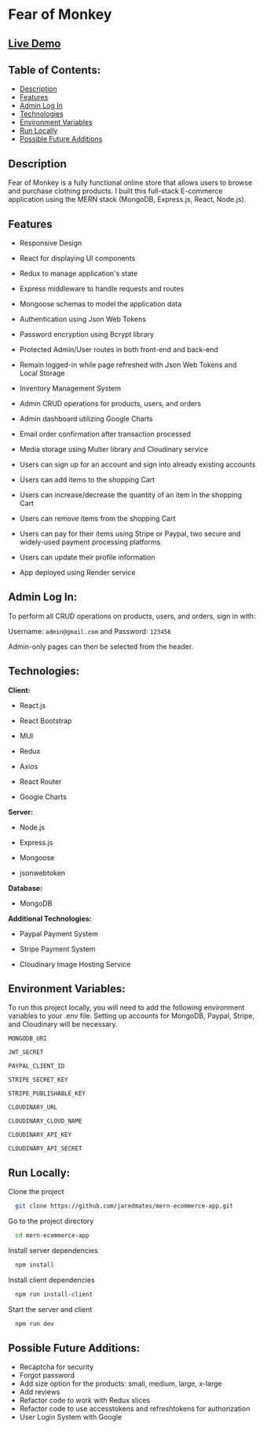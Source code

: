 # Fear of Monkey

## [Live Demo](https://mern-ecommerce-app-pqqo.onrender.com/)

## Table of Contents:

- [Description](#description)
- [Features](#features)
- [Admin Log In](#admin-log-in)
- [Technologies](#technologies)
- [Environment Variables](#environment-variables)
- [Run Locally](#run-locally)
- [Possible Future Additions](#possible-future-additions)

## Description

Fear of Monkey is a fully functional online store that allows users to browse and purchase clothing products. I built this full-stack E-commerce application using the MERN stack (MongoDB, Express.js, React, Node.js).

## Features

- Responsive Design

- React for displaying UI components

- Redux to manage application's state

- Express middleware to handle requests and routes

- Mongoose schemas to model the application data

- Authentication using Json Web Tokens

- Password encryption using Bcrypt library

- Protected Admin/User routes in both front-end and back-end

- Remain logged-in while page refreshed with Json Web Tokens and Local Storage

- Inventory Management System

- Admin CRUD operations for products, users, and orders

- Admin dashboard utilizing Google Charts

- Email order confirmation after transaction processed

- Media storage using Multer library and Cloudinary service

- Users can sign up for an account and sign into already existing accounts

- Users can add items to the shopping Cart

- Users can increase/decrease the quantity of an item in the shopping Cart

- Users can remove items from the shopping Cart

- Users can pay for their items using Stripe or Paypal, two secure and widely-used payment processing platforms

- Users can update their profile information

- App deployed using Render service

## Admin Log In:

To perform all CRUD operations on products, users, and orders, sign in with:

Username: `admin@gmail.com` and Password: `123456`

Admin-only pages can then be selected from the header.

## Technologies:

**Client:**

- React.js

- React Bootstrap

- MUI

- Redux

- Axios

- React Router

- Google Charts

**Server:**

- Node.js

- Express.js

- Mongoose

- jsonwebtoken

**Database:**

- MongoDB

**Additional Technologies:**

- Paypal Payment System

- Stripe Payment System

- Cloudinary Image Hosting Service

## Environment Variables:

To run this project locally, you will need to add the following environment variables to your .env file.
Setting up accounts for MongoDB, Paypal, Stripe, and Cloudinary will be necessary.

`MONGODB_URI`

`JWT_SECRET`

`PAYPAL_CLIENT_ID`

`STRIPE_SECRET_KEY`

`STRIPE_PUBLISHABLE_KEY`

`CLOUDINARY_URL`

`CLOUDINARY_CLOUD_NAME`

`CLOUDINARY_API_KEY`

`CLOUDINARY_API_SECRET`

## Run Locally:

Clone the project

```bash
  git clone https://github.com/jaredmates/mern-ecommerce-app.git
```

Go to the project directory

```bash
  cd mern-ecommerce-app
```

Install server dependencies

```bash
  npm install
```

Install client dependencies

```bash
  npm run install-client
```

Start the server and client

```bash
  npm run dev
```

## Possible Future Additions:

- Recaptcha for security
- Forgot password
- Add size option for the products: small, medium, large, x-large
- Add reviews
- Refactor code to work with Redux slices
- Refactor code to use accesstokens and refreshtokens for authorization
- User Login System with Google
